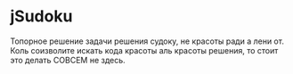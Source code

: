 # jSudoku
Топорное решение задачи решения судоку, не красоты ради а лени от.
Коль соизволите искать кода красоты аль красоты решения, то стоит это делать СОВСЕМ не здесь.
